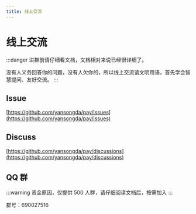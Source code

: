 ```yaml
---
title: 线上交流
---
```


# 线上交流

:::danger
进群前请仔细看文档，文档相对来说已经很详细了。

没有人义务回答你的问题，没有人欠你的，所以线上交流请文明用语，首先学会智慧提问、友好交流。
:::

## Issue <Badge type="tip" text="推荐" vertical="top" />

[https://github.com/yansongda/pay/issues](https://github.com/yansongda/pay/issues)

## Discuss <Badge type="tip" text="推荐" vertical="top" />

[https://github.com/yansongda/pay/discussions](https://github.com/yansongda/pay/discussions)

## QQ 群

:::warning
资金原因，仅提供 500 人群，请仔细阅读文档后，按需加入
:::

群号：690027516
